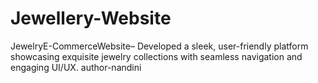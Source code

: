 # Jewellery-Website
JewelryE-CommerceWebsite– Developed a sleek, user-friendly platform showcasing exquisite  jewelry collections with seamless navigation and engaging UI/UX.
author-nandini
